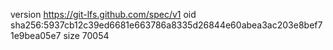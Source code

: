 version https://git-lfs.github.com/spec/v1
oid sha256:5937cb12c39ed6681e663786a8335d26844e60abea3ac203e8bef71e9bea05e7
size 70054
